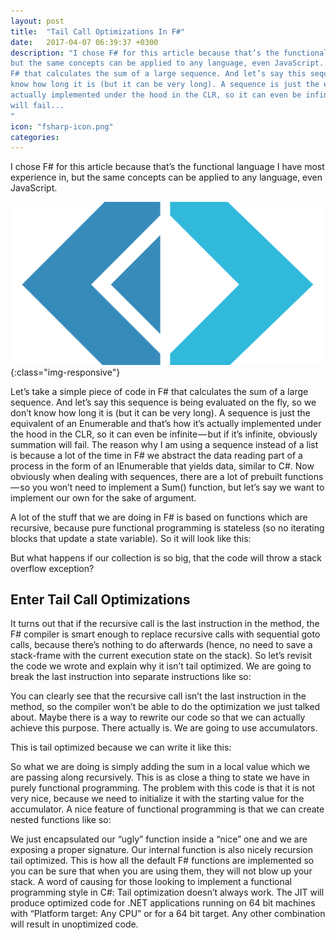 ```yaml
---
layout: post
title:  "Tail Call Optimizations In F#"
date:   2017-04-07 06:39:37 +0300
description: "I chose F# for this article because that’s the functional language I have most experience in,
but the same concepts can be applied to any language, even JavaScript. Let’s take a simple piece of code in
F# that calculates the sum of a large sequence. And let’s say this sequence is being evaluated on the fly, so we don’t
know how long it is (but it can be very long). A sequence is just the equivalent of an IEnumerable and that’s how it’s
actually implemented under the hood in the CLR, so it can even be infinite — but if it’s infinite, obviously summation
will fail...
"
icon: "fsharp-icon.png"
categories:
---
```

I chose F# for this article because that’s the functional language I have most experience in, but the same concepts can be applied
to any language, even JavaScript.

![image-title-here](/images/fsharp.png){:class="img-responsive"}

Let’s take a simple piece of code in F# that calculates the sum of a large sequence. And let’s say this sequence is being
evaluated on the fly, so we don’t know how long it is (but it can be very long). A sequence is just the equivalent of an
Enumerable and that’s how it’s actually implemented under the hood in the CLR, so it can even be infinite — but if it’s
infinite, obviously summation will fail. The reason why I am using a sequence instead of a list is because a lot of the time
in F# we abstract the data reading part of a process in the form of an IEnumerable that yields data, similar to C#.
Now obviously when dealing with sequences, there are a lot of prebuilt functions — so you won’t need to implement a Sum() function,
but let’s say we want to implement our own for the sake of argument.

A lot of the stuff that we are doing in F# is based on functions which are recursive, because pure functional programming is
stateless (so no iterating blocks that update a state variable). So it will look like this:

<script src="https://gist.github.com/toaderflorin/dde7beeffb3be1fded7625ee83cc424a.js"></script>

But what happens if our collection is so big, that the code will throw a stack overflow exception?

## Enter Tail Call Optimizations

It turns out that if the recursive call is the last instruction in the method, the F# compiler is smart enough to replace
recursive calls with sequential goto calls, because there’s nothing to do afterwards (hence, no need to save a stack-frame
with the current execution state on the stack). So let’s revisit the code we wrote and explain why it isn’t tail optimized.
We are going to break the last instruction into separate instructions like so:

<script src="https://gist.github.com/toaderflorin/37e7c80a19120b8e753ad78d5d60e9bd.js"></script>

You can clearly see that the recursive call isn’t the last instruction in the method, so the compiler won’t be able to do the
optimization we just talked about. Maybe there is a way to rewrite our code so that we can actually achieve this purpose. There
actually is. We are going to use accumulators.

<script src="https://gist.github.com/toaderflorin/5f00ac59005c1be59a4c8f6fd03bb989.js"></script>

This is tail optimized because we can write it like this:

<script src="https://gist.github.com/toaderflorin/454fb0e3a21390655adac66296b830bc.js"></script>

So what we are doing is simply adding the sum in a local value which we are passing along recursively. This is as close a thing to
state we have in purely functional programming. The problem with this code is that it is not very nice, because we need to initialize
it with the starting value for the accumulator. A nice feature of functional programming is that we can create nested functions like so:

<script src="https://gist.github.com/toaderflorin/b1db2d67965aac6649628cfa7d630b47.js"></script>

We just encapsulated our “ugly” function inside a “nice” one and we are exposing a proper signature. Our internal function is
also nicely recursion tail optimized. This is how all the default F# functions are implemented so you can be sure that when you
are using them, they will not blow up your stack. A word of causing for those looking to implement a functional programming style
in C#: Tail optimization doesn’t always work. The JIT will produce optimized code for .NET applications running on 64 bit machines
with “Platform target: Any CPU” or for a 64 bit target. Any other combination will result in unoptimized code.
